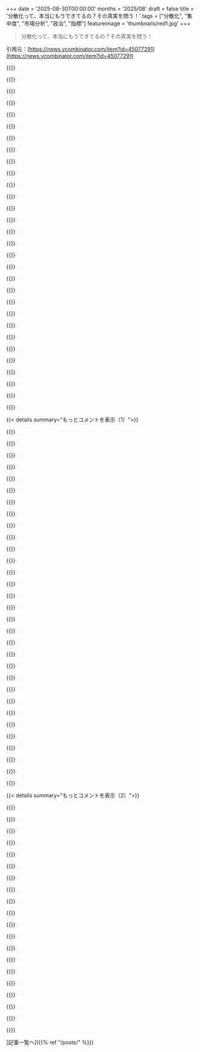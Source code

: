 +++
date = '2025-08-30T00:00:00'
months = '2025/08'
draft = false
title = '分散化って、本当にもうできてるの？その真実を問う！'
tags = ["分散化", "集中度", "市場分析", "政治", "指標"]
featureimage = 'thumbnails/red1.jpg'
+++

> 分散化って、本当にもうできてるの？その真実を問う！

引用元：[https://news.ycombinator.com/item?id=45077291](https://news.ycombinator.com/item?id=45077291)




{{<matomeQuote body="Herfindahl–Hirschman Index（HHI）についてね、以前MicrosoftがMacintoshスプレッドシート市場で100%を超えるシェアを持っていたって話を知ったんだ。<br>これって、Lotus Jazzが販売よりも返品の方が多くて負の市場シェアになったからなんだって！そのせいでMicrosoftのシェアが100%を超えちゃったんだ。この病理的なケースでは、HHIが10,000を超えることもあるんだね。" userName="msgilligan" createdAt="2025/08/30 20:45:12" color="#ff33a1">}}




{{<matomeQuote body="このコメントの元記事、オンラインで一生懸命探したけど見つからなかったよ。<br>でもね、Lotus Jazzに関するこんな面白い逸話を見つけたんだ。<br>「最初の月に62,000部出荷したのに、次の月には64,000部も返品されちゃった。あまりの失敗に海賊版まで送り返してきたんだよ。」だってさ。Forbesの記事に載ってたよ。<br>https://www.forbes.com/2003/12/16/cx_el_macslide.html" userName="msgilligan" createdAt="2025/08/30 22:06:32" color="#785bff">}}




{{<matomeQuote body="「市場シェア（ある期間の）」っていうのは違うと思うな。市場シェアは「今の状態」を表す瞬時の指標で、0%から100%の間に収まるものだよ。<br>あなたの会社の製品が今どれくらい使われているか、と全製品のうちどれくらい使われているかの割合だね。<br>「ある期間の売上シェア」と「市場シェア」は別物だよ。それに、製品を捨てたり、使わずに放置したりするケースも考慮すべきだね。" userName="kelnos" createdAt="2025/08/31 10:27:57" color="#45d325">}}




{{<matomeQuote body="Wikipediaの市場シェアの定義はここにあるよ。<br>https://en.wikipedia.org/wiki/Market_share<br>市場シェアにはいろんな測定方法があって、君が説明してるのは「installed baseのシェア」に近いね。リンゴとか電気みたいな消耗品には適用できないタイプだよ。" userName="msgilligan" createdAt="2025/08/31 16:50:17" color="#45d325">}}




{{<matomeQuote body="HHIはすごく役立つ指標だよね。気に入ってもらえて嬉しいよ！<br>正規化されたシェアの二乗和って、市場シェアだけじゃなくて、投票とかいろんな場面ですごく使えるんだ。" userName="tomrod" createdAt="2025/08/30 22:07:59" color="">}}




{{<matomeQuote body="(HHIを投票に適用すると) アメリカの典型的な選挙だと約5000になるから、ちょっと憂鬱になっちゃうね。" userName="msgilligan" createdAt="2025/08/30 22:17:55" color="">}}




{{<matomeQuote body="アメリカで小選挙区や郡レベルでHHIを見ると、すごく面白いよ。ヨーロッパの真の代表制民主主義の国でも似たような見方ができるんだ。" userName="tomrod" createdAt="2025/08/30 23:22:44" color="">}}




{{<matomeQuote body="国政レベルの政治って、建国の父たちが望まなかった形になっちゃってるのが皮肉だよね。でも地方政治は、彼らが実際に思い描いてた代表制に近い形になってるんだ（ほとんどの場所でね）。" userName="fakedang" createdAt="2025/08/31 02:04:35" color="#785bff">}}




{{<matomeQuote body="それは皮肉じゃないと思うけどな。" userName="naniwaduni" createdAt="2025/08/31 02:44:28" color="">}}




{{<matomeQuote body="モリセットの歌にあるような「結婚式の日に雨が降る」みたいな、皮肉な状況だってことだよ。" userName="asdfasvea" createdAt="2025/08/31 13:47:18" color="">}}




{{<matomeQuote body="つまり、Morisetteの歌の究極の皮肉は、歌の中に皮肉な事柄が一つも挙げられていないことなんだ。" userName="tomrod" createdAt="2025/08/31 18:45:24" color="">}}




{{<matomeQuote body="他の期間の売上返品を、検討中の売上期間から差し引くってのは会計のやり方だよね。前の四半期には返品を知らないから、今の四半期にマイナス売上になるわけ。それで「ゴミみたいな出力」になるってのはウケるわ。" userName="msgilligan" createdAt="2025/08/30 21:26:23" color="">}}




{{<matomeQuote body="でもそれって市場シェアの計算方法じゃないから、君の言ってることはナンセンスだよ。" userName="oncallthrow" createdAt="2025/08/30 21:27:27" color="">}}




{{<matomeQuote body="市場シェアの計算方法って色々あるよね。例えば、数量と金額とか期間とか。もし四半期の金額で測るとして、僕のサンプルデータだとどうやって計算するの？" userName="msgilligan" createdAt="2025/08/30 21:48:25" color="">}}




{{<matomeQuote body="(期間中の企業の売上 - その期間の売上に対する返品) ÷ (期間中の業界の売上)って計算するんだよ。" userName="oncallthrow" createdAt="2025/08/31 00:21:56" color="#ff5733">}}




{{<matomeQuote body="この計算式だと、会社の返品ポリシー次第で、過去の市場シェアが将来までずっと勝手に変動しちゃうじゃん。" userName="matt_kantor" createdAt="2025/08/31 02:03:32" color="#ff5733">}}




{{<matomeQuote body="それって、昔InfoworldかMacWeekって雑誌で計算されてた方法だよ。市場調査会社がやったのか、雑誌がやったのかは覚えてないけどね。" userName="msgilligan" createdAt="2025/08/30 21:41:14" color="#45d325">}}




{{<matomeQuote body="へー！この結果には驚かないな。BlueSkyは普通のユーザーにとってTwitterの完璧な代替だ。Mastodonは総数は少ないけど、AT-Protoみたいな集中化をうまく避けてるのがすごいね。AT-Protoのサーバー＼リレーのコストは小さいプレイヤーには高すぎるんじゃないかな。Mastodonは数人の仲間とだけ連携するサーバーなら安いだろうけど、これは両方のエコシステムの内側をよく知らない上での意見だよ。" userName="d4mi3n" createdAt="2025/08/30 19:39:51" color="#ff33a1">}}




{{<matomeQuote body="PDSサーバーを自分と数人の友達のために動かすのはそんなに高くないはずだけど、そこまでメリットはないかもね。PDSのポイントは自分のデータと他のネットワークをきれいに分けることだから。AT-Protoで高いのはRelayとAppViewだよ。規模が大きくなるとね。非BlueSkyの投稿をホストするならイベント量も管理しやすい。でもAT-Protoは多くのことで自分でホストする必要がないように作られてるんだ。BlueSky Relayのfirehoseからデータを読むアルゴリズムフィードや、BlueSky AppViewからデータを得るフロントエンドを自分で作れるからね。" userName="kyle-rb" createdAt="2025/08/30 21:27:19" color="#ff5c5c">}}




{{<matomeQuote body="AT-Protoには企業や様々な背景を持つ投資家が支援しているっていうデメリットもあるよ。彼らはいずれそこから何か利益を得たいと思うだろうけど、それがどういう形になるかは全く分からない。" userName="isodev" createdAt="2025/08/30 19:52:21" color="#ff33a1">}}




{{<matomeQuote body="ATProtoって「分散化」って言われるけど、BlueskyはTwitterみたいにVC投資を受けた営利企業だから、いつかfirehoseとかAPIを閉鎖する可能性あるよね。そうなっても、現状99.55%をBlueskyが牛耳ってるからユーザーは文句言わないかも。これってATProtoの分散化じゃなくて、単にBlueskyが今は自由に使えるようにしてるだけって話。TwitterやRedditと同じってことだよ。" userName="mdasen" createdAt="2025/08/30 22:35:43" color="#ff5733">}}




{{<matomeQuote body="MastodonとATProtoの比較は難しいね。Mastodonは小さなTwitterがたくさんつながってる感じで情報が断片化しがちだけど、ATProtoは中央集権サービスと戦う設計だから、PDSとAppViewで役割が分かれてるんだ。PDSは月1ドルくらいで超安いし、Relayも今じゃ月30ドル。AppViewは月300ドルくらいかかるけど、Mastodonみたいな部分的な見方でいいならもっと安くできるよ。ATProtoは連携した体験を実現できるんだ。URL: https://news.ycombinator.com/item?id=45078133" userName="danabramov" createdAt="2025/08/30 21:03:50" color="#785bff">}}




{{<matomeQuote body="ATProtoはfirehoseがRelayの出力って仕組みだから、Blueskyがfirehoseを止めるならプロトコルを変えるか、準拠をやめるしかないと思うな。Blueskyのプロトコルへの準拠は約束だけど、それでも普通のWebサイトよりは信頼できるでしょ。それに、もしBlueskyがRelayへのアクセスを制限しても、自分でホストしてるPDSに移行すれば、他のRelayサーバーが自由にfirehoseを配信できるはずだよ。" userName="kyle-rb" createdAt="2025/08/31 00:44:05" color="#ff5733">}}




{{<matomeQuote body="Relayの運用コストはもう高くないんだって。最近の変更で月30ドルくらいだよ。Blueskyの全トラフィックを取り込むAppViewの運用は今も月300ドルくらいかかるけど、ネットワークの一部だけ見れれば十分なら、もっと安く済むはずだよ。" userName="danabramov" createdAt="2025/08/30 21:40:06" color="">}}




{{<matomeQuote body="Blueskyは今のまま維持しながら稼ぐ方法もあるはずだけど、中の人たちは本気で分散化を信じてるからやらないだろうな。でも、いつか金目当ての連中に乗っ取られてユーザーから搾取するようになるかもね。まあ、そうなっても一部のコアなオタクたちが分散版を維持するだろうから大丈夫でしょ。蛙は泳ぎ、蠍は刺す、ってやつだね。" userName="gary_0" createdAt="2025/08/30 20:28:49" color="">}}




{{<matomeQuote body="もしBluesky社が、bsky.app以外のRelayをブロックして、さらにPDSコードも更新して、自分たちのRelayしか使えないようにしたらどうなると思う？俺の行動じゃなくて、みんなの行動が重要だよ。たぶん、ほとんどのユーザーは違いに気づかず、Blueskyは完全に中央集権型のbsky.appになるだろうね。TwitterのMuskの件みたいに、ユーザーは不満があっても結局はそれに従うはずさ。" userName="immibis" createdAt="2025/08/31 02:23:08" color="#785bff">}}




{{<matomeQuote body="BlueskyがRelayをブロックするって話は違うな。AppViewsが使うRelayを選ぶのはAppViews側だし、AppViewsはPDSとしか話さないんだ。PDSはデータホストであると同時に、IRCバウンサーみたいにリクエストを代理する役割もあるよ。PDSコードはハッキングしやすくて、他の実装も多いし、アカウント移行も簡単になってきてる。コミュニティも成長してるから、Mastodonみたいにデータが消えるような問題はなくなるはずさ。" userName="OneDeuxTriSeiGo" createdAt="2025/08/31 09:12:37" color="#785bff">}}




{{<matomeQuote body="Blueskyが成功したのは、Mastodonみたいにユーザーに分散化を意識させなかったからだよね。ほとんどの人は分散化なんて知らないし、興味ないし。分散化に頑張りすぎるより、プラットフォームのモデレーションにもっと力を入れるべきだと思うな。" userName="dom96" createdAt="2025/08/30 23:22:26" color="">}}




{{<matomeQuote body="現実離れした話をしてるね。もしbsky.appのPDSが、自分とこのRelay以外にデータアクセスを許可しなかったら、他のPDSへの移行なんて絶対無理だよ。他のAppViewsだって、PDSとRelayにブロックされちゃったら、bsky.appのデータは一切表示できないんだから。" userName="immibis" createdAt="2025/08/31 15:19:25" color="">}}




{{<matomeQuote body="たとえBluesky社が中央集権化しようとしても、それに気づく猶予はあるよ。その間にATProto開発コミュニティの力で、別のAppViewやPDS、Relay、PLCなんかを数週間で立ち上げられるはずさ。ユーザーはアカウントを復旧したり、別のPDSに移行したりできるし、TwitterやInstagramでも移行方法のチュートリアルがすぐ広まるだろうね。ユーザーは半減するかもだけど、ATProto自体は生き残れるはずだよ。" userName="hoidofyolen" createdAt="2025/08/31 16:51:11" color="#38d3d3">}}




{{< details summary="もっとコメントを表示（1）">}}

{{<matomeQuote body="モデレーションがFediverseの弱点なのは間違いないね。" userName="N_Lens" createdAt="2025/08/31 00:09:04" color="">}}




{{<matomeQuote body="これって短期的な儲けなの？<br>Blueskyは今まで資金提供されてきて、まだリターンがないけど、どういうことなんだろうね？" userName="robertlagrant" createdAt="2025/08/30 20:36:27" color="">}}




{{<matomeQuote body="この記事、ATProtoで小規模なプレイヤーがどうやって連携できるかとか、構造がどう分散化を可能にするか、全然説明してないね。<br>読んでる限りだと、単一のエンティティが所有・提供する中央集権サービスのシャーディング／スケーリングみたいに聞こえるんだけど。" userName="izacus" createdAt="2025/08/30 21:57:58" color="#45d325">}}




{{<matomeQuote body="誰が新しいネットワークを使うの？<br>結局Mastodon対Twitterの繰り返しになるだけだよ。<br>読みたい人の投稿は（今まで通り）Blue Skyにあって、Black SkyとかRed SkyとかPresident Zelen Skyとかにはいないでしょ。<br>「企業は利益のためならユーザーをフィードから遮断する能力があるのに、そうしないなんてHNユーザーを納得させるのは不可能」って言うけど、まさにその通りだね。" userName="immibis" createdAt="2025/08/31 19:36:45" color="#ff33a1">}}




{{<matomeQuote body="企業が利益のためにフィード源を遮断するって言うけど、それは技術的な制限だけじゃないよ。法的な制限もあるんだ。<br>Bluesky PBLLCは公益法人だから、その憲章に縛られる部分もあるし、初期投資契約でソーシャルメディアの分散化を推進することが求められてるんだ。<br>これらに違反したら法的な結果を招くことになるから、Blueskyが囲い込みをするのは実質的に不可能だよ。<br>もしそんなことをしたら、会社が潰れて投資家やVCの「株主価値」も破壊されるから、彼らが露骨な囲い込みをするとは思わないね。" userName="OneDeuxTriSeiGo" createdAt="2025/08/31 20:03:21" color="#785bff">}}




{{<matomeQuote body="リレーの運用はもう高くないって言うけど、月30ドルは年360ドルだよ。ほとんどの人にとっては法外な金額だね。<br>これだとBlueskyへのアクセスは、最も高いNetflixのサブスクリプションよりも高くなるし、携帯電話プランの料金に近いよ。<br>ちなみに、俺のMastodonアカウントは専用ホスティングプロバイダーに月5ドル、年60ドル払ってる。これはプライベートメールホストやVPNのサブスクリプションと同じくらいの費用だよ。" userName="yoshuaw" createdAt="2025/08/31 00:22:23" color="#ff5c5c">}}




{{<matomeQuote body="「クイック（quick）」ってのは、開始から短期間って意味だよ。<br>開始前の期間は関係ないね。" userName="Dylan16807" createdAt="2025/08/30 23:19:49" color="">}}




{{<matomeQuote body="「クイック・バック（quick buck）」っていうのは、お金を投資してから、投資したお金と利益が返ってくるまでの期間のことだよ。" userName="robertlagrant" createdAt="2025/09/01 07:49:09" color="">}}




{{<matomeQuote body="OpenAIは非営利団体としての地位を捨てて、すごく閉鎖的で自己中心的になったよね。<br>他のVCから資金提供されてる非営利団体だって、同じことにならないとは限らないよ。" userName="immibis" createdAt="2025/08/31 23:07:10" color="#38d3d3">}}




{{<matomeQuote body="小規模なプレイヤーがATProtoでどう連携できるか、分散化の仕組みについてだけど、PDS、Relay、AppViewは全部https://atproto.com/で指定されてるプロトコルを実装してるんだ。<br>ATProto PDSとして機能するものは何でもATProto PDSとして使えるし、RelayやAppViewも同じだよ。RelayはどんなPDSでもインデックスするし、AppViewはデータを受け取るRelayを選べるか、Relayを完全にスキップしてPDSを直接インデックスすることもできる。<br>誰でも既存または新しいアプリ用に独自のAppViewを作成できるんだ。<br>Blueskyのインフラが特別に優遇されてるわけじゃないよ。<br>Blueskyの各コンポーネントのリファレンス実装はオープンソースだから、みんな普通にソフトウェアを動かすのと同じように、コンピューターに置いてインターネットに公開するだけだよ。<br>カスタムPDSを動かすには、Blueskyが提供してるDockerコンテナ（https://github.com/bluesky-social/pds）を使うか、自分で実装（例：https://github.com/blacksky-algorithms/rsky）すればいい。他のコンポーネントも同じだね。<br>中央集権サービス並みのUXとパフォーマンス・スケーリングを目標にしてるのはその通りだけど、ちゃんと分散化されてるよ。<br>この記事の最後の図も参考になるかもね：https://atproto.com/articles/atproto-for-distsys-engineers" userName="danabramov" createdAt="2025/08/30 22:54:55" color="#785bff">}}




{{<matomeQuote body="ATプロトコルは詳しくないけど、月30ドルは高いと感じるな。月10ドルくらいが妥当で、VPSで自分と家族2人をホストするのに十分じゃないかな。ActivityPubならもっと安くできるし。30ドルはまだセルフホストには高すぎるって印象だ。でも、Blueskyみたいな大手よりは断然安いのは確か。俺がケチなだけかもね！" userName="mxuribe" createdAt="2025/08/30 22:11:34" color="#ff33a1">}}




{{<matomeQuote body="BlueskyとFediverseの設計思想の違いだね。Blueskyは誰もが全投稿を見れるように、アルゴリズムフィードも必須だから、firehoseみたいな高価なインフラが必要なんだ。一方、Fediverseはフォロー関係で成り立ってるから、各サーバーはユーザー関連データだけを保存する。ActivityPubはメールリスト管理システムみたいだよ。" userName="grishka" createdAt="2025/08/31 04:29:37" color="#38d3d3">}}




{{<matomeQuote body="彼らが何か試みるかもしれないね。でも、そんな動きがあればエコシステム全体にすぐに伝わるから、ユーザーをサードパーティに移したり、対策を講じる時間は十分あるはずだ。大きな変更が突然一晩で起こるなんてことはないよ。" userName="OneDeuxTriSeiGo" createdAt="2025/09/01 10:42:01" color="">}}




{{<matomeQuote body="急に計画が変わると、全てがリセットされるようなもんだ。長期的な視点から、目先の利益に走ると、会社がどうなっても気にしなくなる。土地で一儲けしようとするなら、いつその土地を手に入れたかなんて関係なく、とにかく今すぐ金儲けがしたいってことなんだよ。" userName="Dylan16807" createdAt="2025/09/01 15:39:26" color="">}}




{{<matomeQuote body="「Blueskyの現状を壊さずに持続可能な収入を得る方法はたくさんある」って言うけど、具体的にどんな方法があるの？教えてほしいな。" userName="YetAnotherNick" createdAt="2025/08/30 20:36:41" color="">}}




{{<matomeQuote body="彼らが疑問に思ってるのは、自分のBluesky AppViewを動かしてるとして、それをbluesky.appとどう統合すれば、自分のAppViewのユーザーがメインAppViewのユーザーと交流できるかってことだろ？逆も然り。多くの人が連邦化って、そういう風に考えてるんだよ。" userName="HexDecOctBin" createdAt="2025/08/30 23:50:19" color="#ff33a1">}}




{{<matomeQuote body="「全データを取り込むBluesky AppViewを動かすと月300ドルくらいかかる」って話だけど、zeppelin.socialのブログ記事[0]見たら、月200ドルで16TBのストレージが主なコストだって。以前は数TBだったから、データ量が爆速で増えてるみたいだね。<br>もしストレージが主な費用になったら、コミュニティAppViewの将来のコストはどうなる？データ増加にストレージ費用が追いつかないと、小規模プレイヤーは締め出され、BlueSkyだけがAppViewを維持できることになるんじゃないか？<br>[0] https://whtwnd.com/futur.blue/3ls7sbvpsqc2w" userName="ttiurani" createdAt="2025/08/31 09:51:08" color="#785bff">}}




{{<matomeQuote body="イーロンがTwitter買収した時、なんでみんなMastodonに乗り換えなかったんだろ？なんで何年もBlueskyに移らなかったんだ？イーロンが引き継いだ後も、Twitterって相変わらず活気あるよね？" userName="immibis" createdAt="2025/09/01 16:28:44" color="#ff5c5c">}}




{{<matomeQuote body="だから俺たちは分散化されてないってことだ。Gitは良かったけどGitHubやGitLabに集中しちゃった。BitTorrentもトラッカーサイトが集中点になったし、BitcoinだってCoinbaseみたいなサイトがあった。SMTPですらスパム問題で実質的に集中化されてるんだ。" userName="bjourne" createdAt="2025/08/30 22:59:32" color="#45d325">}}




{{<matomeQuote body="「SMTPがスパム問題で実質的に集中化されている」って話だけど、「スパムフィルタリングには大規模である必要がある」ってわけじゃないのが重要だね。分散型アンチスパムリストは昔からあるし、大手サイトが有利ってことはない。大手サイトが小規模をスパム扱いして運営を難しくしてるって側面も確かにあり、競合を潰すインセンティブもある。でも、それは誇張されてる部分もあるんだ。リバースDNSやDKIMをちゃんと設定していれば、必ずスパム扱いされるわけじゃないし、大手使ったからって安心ってわけでもないよ。" userName="AnthonyMouse" createdAt="2025/08/31 00:35:51" color="#38d3d3">}}




{{<matomeQuote body="正直、どれだけのメールユーザーが逆DNSエントリやDKIMなんて知ってる？実質的に99.9%のメールユーザーには、手が届かない領域だよね。" userName="bjourne" createdAt="2025/08/31 04:02:15" color="#ff5c5c">}}




{{<matomeQuote body="でもさ、自分でサーバーインフラを運用するなら、そんなこと知ってなきゃダメでしょ。平均的な管理者がMXレコードは設定できるのに、逆DNSエントリは「知らない」なんてこと、ありえるかな？" userName="topranks" createdAt="2025/08/31 08:26:35" color="#45d325">}}




{{<matomeQuote body="は？ほとんどの人は自分のメールサーバーなんて動かせないか、動かしたくないものだよ。PHPでソーシャルメディアやメッセージングサイトを作れるからって、FacebookやTwitterが中央集権的じゃないとは言えない。それが「de facto」ってこと。" userName="bjourne" createdAt="2025/08/31 15:10:32" color="#ff5733">}}




{{<matomeQuote body="Gitは意図された通りに分散化されてるよ。俺は自分のホストで全部開発してて、色んなリモートと協力してる。GitHubを使うプロジェクトでも、自分のホストにフォークしてパッチを好きなforgeにプッシュして、メンテナーにそこからプルしてもらったりもするんだ。メンテナーもGitHubやGitLabにミラーしてるしね。確かに多くの人は一つのセンターを使いがちだけど、選択肢はたくさんあるし、最近は状況も良くなってる。ATProtoやActivityPubと統合するのも出てきてるよ。" userName="freeopinion" createdAt="2025/08/31 03:18:30" color="#ff33a1">}}




{{<matomeQuote body="トラッカーサイトだって、たくさんあるじゃん。プライベートなのも多いし。一つがダメになっても、他のサイトがすぐ出てくる。これは分散化されてて、誰か一人がエコシステムを支配するなんてことはないんだ。" userName="madeofpalk" createdAt="2025/08/30 23:10:55" color="#45d325">}}




{{<matomeQuote body="メインラインDHTはもちろんだけど、スクレイパー／クローラー／リスナーを動かして検索するのは難しくないし、リソースもそんなに食わないよ。bitmagnet（https://bitmagnet.io/）みたいなプロジェクトは、インデクサーのフェデレーションとか、分散型のプライベートトラッカーみたいな面白い構想を持ってるんだ。" userName="diggan" createdAt="2025/08/31 00:16:13" color="#45d325">}}




{{<matomeQuote body="Coinbaseみたいなサービスは誰でも作れるし、実際たくさんあるんだよ。今やPayPalも使えるし！最初に使ったところを使い続ける必要もなくて、PayPalでBitcoinを買ってCoinbaseで売ることもできる。これでBitcoinが中央集権化されてるって言うのは、すごく変な定義だと思うな…。" userName="saurik" createdAt="2025/08/30 23:28:59" color="#ff5733">}}




{{<matomeQuote body="現実世界への繋がりは、銀行口座のお金だよね。Coinbaseはそれを（Bitcoinと交換して銀行口座にお金を入れる）提供できる市場プレイヤーで一番大きいから、ある程度は事実上の（de facto）中央集権だよ。もしCoinbaseが政府の差し押さえなんかで潰れたら、似たようなサービスも道連れになる可能性が高いしね。もちろん、君のBitcoin自体はウォレットを直接持っていれば「安全」で「君のもの」だけど、その保証は意味をなさなくなる。少なくとも、別の現実世界への繋がりが確立されるまではね。" userName="jonahx" createdAt="2025/08/31 03:25:58" color="#45d325">}}




{{<matomeQuote body="でも、Coinbaseって、実は最大じゃないんだよ…？Binanceの方が20倍くらい大きいし。それに、アメリカ政府が厳しくなったとしても、わざわざBitcoinをドルに替える必要もないから、他の国の人に別の通貨に替えてもらうこともできる。もしこれが中央集権の定義なら、何も分散化されてないってことになっちゃうよ。Bitcoinに怒るべき正当な理由はたくさんあるし、中央集権だと言う正当な理由だってあるけど、ない理由を作り出すべきじゃないよね。" userName="saurik" createdAt="2025/08/31 04:07:41" color="#38d3d3">}}




{{<matomeQuote body="Coinbaseはあくまで例として使っただけだよ。現在の市場シェアは把握してないけど、俺が知ってるアメリカ人はほとんどCoinbaseを使ってるからね。言いたいことは変わらないんだ。<br>大量のお金を海外で別の通貨に替えるのは、そんな簡単じゃないし不便だろ。Coinbaseみたいなサービスの存在は「制度的信頼」のためだし、それがなくなったらユーザーのエコシステム全体にとって、ちょっとした問題どころじゃない、ものすごい大問題になるんだ。" userName="jonahx" createdAt="2025/08/31 17:34:13" color="#ff33a1">}}

{{</details>}}




{{< details summary="もっとコメントを表示（2）">}}

{{<matomeQuote body="Gitはそもそも分散化を意図したものではなかったんだよ。" userName="hoppp" createdAt="2025/08/30 23:45:09" color="">}}




{{<matomeQuote body="でも、多くの点でGitは実質的にすごく分散化されてるよ。全ノードがリポジトリの完全な動作コピーを持っていて、簡単に他のプロバイダにクローンしたり、自分でサーバーを立てて運用できるんだからね。" userName="not_kurt_godel" createdAt="2025/08/30 23:57:29" color="#ff5733">}}




{{<matomeQuote body="俺は逆だと思うね。Gitは事実上集中型だよ。さらに言えば、分散化を試みてるのがGitの最大の問題だ。Linuxには意味があるかもしれないけど、99.999%のプロジェクトにとっては全部がずっと悪くなる。" userName="forrestthewoods" createdAt="2025/08/31 00:14:36" color="#785bff">}}




{{<matomeQuote body="集中型ハブが存在するにもかかわらず、Gitは成功した試みだと俺は思うよ。Git over SSHはちゃんと動くしね。分散型ってのは連合型とは違うんだ。" userName="kh_hk" createdAt="2025/08/31 18:13:10" color="#45d325">}}




{{<matomeQuote body="でも、君が挙げたものは全部集中型だよ。" userName="mervz" createdAt="2025/08/30 23:37:22" color="">}}




{{<matomeQuote body="Fediverseではもっと分散されてるけど、一貫性がないのも事実だね。Fediverseを使い始めるユーザーの一番の不満はそこだと思う。俺は気にしないし、大きな進歩だと思ってるけど、現実的な期待を持つことは重要だよ。" userName="INTPenis" createdAt="2025/08/30 19:45:14" color="#38d3d3">}}




{{<matomeQuote body="「Fediverse」を一つのものと考えるのは間違いだと思うよ。それはGilbert Ryleの古典的なカテゴリー間違いだね。OxfordやCambridgeを初めて訪れた外国人が「大学はどこ？」って聞くようなものだよ。<br>「Fediverse」は単一の存在じゃない。たくさんの別々のサイトがあって、その総称が「Fediverse」ってだけ。共通のプロトコルさえ共有してないんだ。ゲーム業界やスタートアップシーンに入れないのと同じで、Fediverseには参加できない。特定のサーバー、ゲーム会社、スタートアップに参加しなきゃいけないんだ。外から見るとまとまってるように見えても、中はもっとバラバラでまとまりがないんだよ。" userName="immibis" createdAt="2025/09/03 22:47:22" color="#ff33a1">}}




{{<matomeQuote body="一貫性ってどういう意味？（Fediverseを使ったことないから全然分からない）。" userName="kace91" createdAt="2025/08/30 19:59:08" color="">}}




{{<matomeQuote body="返信相手じゃないけど、ひとつの問題は、ユーザーが使ってるサーバーが他のサーバーからコピーした内容次第で、投稿への返信の一部しか見られないことがあるってことだよ。" userName="skybrian" createdAt="2025/08/30 20:50:00" color="">}}




{{<matomeQuote body="それは違うよ。Mastodonは3月にfetch-all-repliesをマージしたんだ。<br>https://github.com/mastodon/mastodon/pull/32615<br>見える返信の違いは、投稿を見てるサーバーのモデレーション選択によるものだけだよ。" userName="alethic" createdAt="2025/08/30 21:14:48" color="#ff5c5c">}}




{{<matomeQuote body="はい、でもそれは理由があってデフォルトでオフになってるんだ。全てのノードが全部のメッセージをフェッチするなんて現実的じゃないでしょ。これってパラドックスだよ。Fediが分散化されてる理由って、ノードを動かす敷居が低いからなのに、同時にその敷居の低さは、全てのメッセージやメディアをフェッチしないからリソースが少なくて済む、ってことでもあるんだから。" userName="INTPenis" createdAt="2025/08/31 10:01:57" color="#ff5733">}}




{{<matomeQuote body="今は主要なインスタンスではオンになってて、次の4.5リリースからはデフォルトでオンになる予定だよ。" userName="alethic" createdAt="2025/09/01 18:19:54" color="">}}




{{<matomeQuote body="これじゃ、もっとモノリシックな集中化を生み出すだけじゃん。私たちみたいな小さいインスタンスには、そんな費用は払えないよ。" userName="INTPenis" createdAt="2025/09/05 06:51:40" color="">}}




{{<matomeQuote body="これってどう動くの？ATProtoだと、データがAppViewに既にあるから、オンデマンドでフェッチする必要がないんだ。リプライのページを出す時は、データベースから読んで表示するだけ。分散フェッチもいらないし、他人のサーバーにアクセスする必要もないし、まとめたりフェッチ制限の心配もない。だから、何千ものリプライがある深いスレッドでもうまくいくんだ。<br>もし自分のサーバーにこの情報がない場合、どうやって何千ものリプライをいろんなサーバーからスムーズにフェッチして、一つのリクエストでまとまった表示ができるの？このPRはそれを試みてるんだろうけど、Mastodonがオンデマンドでフェッチを避けられない以上、直接比較はできないんじゃない？比較するなら、Mastodonの実装のトレードオフ（深いスレッドでのスケールとか）をもっと明確にしないとダメだよ。" userName="danabramov" createdAt="2025/08/30 21:23:23" color="#38d3d3">}}




{{<matomeQuote body="僕が貼ったリンクに詳しい説明があるよ。2つ目の見出し「Approach」ってところを見てみて。" userName="alethic" createdAt="2025/08/30 22:00:05" color="">}}




{{<matomeQuote body="データベースにクエリするのと比べて、パフォーマンス特性はどんな感じになると思う？" userName="danabramov" createdAt="2025/08/30 22:49:27" color="">}}




{{<matomeQuote body="そんなにパフォーマンスは重要じゃないと思うよ。これ、もう上流にマージされてて、主要なMastodonインスタンスでしばらく動いてるんだ。<br>パフォーマンスに関するセクションも僕が貼ったリンクにあるよ。3つ目の見出し「Likely Concerns」、2つ目のサブ見出し「DoS/Amplification」ってとこだね。" userName="alethic" createdAt="2025/08/30 23:36:15" color="#45d325">}}




{{<matomeQuote body="「重要じゃない」ってどういう意味？ユーザーとしてはさ、スレッドを開いたら、ネットワーク全体の議論がすぐに全部見えて、ページングされたデータも1回の通信で返ってくることを期待するんだ。それに、その議論に参加してる全員が（データがどこに保存されてても）、同じように「埋まってる」議論を、リアルタイムで（返信がすぐに表示されるように）見られることを期待してる。集中型サービスでのUXと区別がつかないくらい、瞬時に決定論的に、普遍的に表示されるべきだよね（集中型サービスがパーソナライズのためにこれらの理想を捨てたのは置いといて）。<br>ATProtoだと、これがはっきり達成されてるんだ（既にインデックスされた情報をデータベースから読むことでね）。単一の真実源がないアーキテクチャで、ワーカーでオンデマンドに違うソースからいろんなピースをクエリしないといけないのに、どうやってこの期待を達成できるの？（リンク先のPRは読んだよ。でも僕には明らかに達成不可能に見えるから、UXの点でこれは1対1の比較じゃないって認めてくれることを期待して、君に聞いてるんだ）。<br>具体的な例を出すと、これって本当に返信が15分に1回しか更新されないってこと？[1] 集中型サービスのユーザーが期待するのは、せいぜい数秒なんだからね。<br>[1]: https://github.com/mastodon/mastodon/pull/32615/files#diff-6..." userName="danabramov" createdAt="2025/08/30 23:43:02" color="#ff5c5c">}}




{{<matomeQuote body="親コメントの「あまり一貫性がない」ってのは、やっぱり正しいと思うんだ。リアルタイムの議論（これみたいにね）の場合、それぞれのやり取りがインスタンス間を伝わるのに最善のケースでも数分かかる（複数ホップだとさらに長くかかるかも？）んじゃ、どこを見てるか、どの時点かで違うものが見えることになるから、これを一貫してるなんて呼べないと思うよ。" userName="danabramov" createdAt="2025/08/31 00:17:43" color="#ff5733">}}

{{</details>}}



[記事一覧へ]({{% ref "/posts/" %}})
